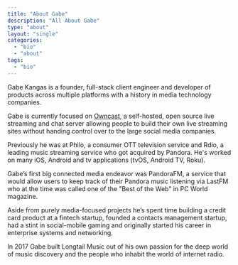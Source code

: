 ```yaml
---
title: "About Gabe"
description: "All About Gabe"
type: "about"
layout: "single"
categories:
  - "bio"
  - "about"
tags:
  - "bio"
---
```


Gabe Kangas is a founder, full-stack client engineer and developer of products across multiple platforms with a history in media technology companies.

Gabe is currently focused on [Owncast](https://owncast.online), a self-hosted, open source live streaming and chat server allowing people to build their own live streaming sites without handing control over to the large social media companies.

Previously he was at Philo, a consumer OTT television service and Rdio, a leading music streaming service who got acquired by Pandora. He's worked on many iOS, Android and tv applications (tvOS, Android TV, Roku).

Gabe’s first big connected media endeavor was PandoraFM, a service that would allow users to keep track of their Pandora music listening via LastFM who at the time was called one of the "Best of the Web" in PC World magazine.

Aside from purely media-focused projects he’s spent time building a credit card product at a fintech startup, founded a contacts management startup, had a stint in social-mobile gaming and originally started his career in enterprise systems and networking.

In 2017 Gabe built Longtail Music out of his own passion for the deep world of music discovery and the people who inhabit the world of internet radio.
